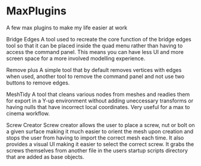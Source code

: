 # MaxPlugins
A few max plugins to make my life easier at work

Bridge Edges
A tool used to recreate the core function of the bridge edges tool so that it can be placed inside the quad menu rather than having to access
the command panel. This means you can have less UI and more screen space for a more involved modelling experience.

Remove plus
A simple tool that by default removes vertices with edges when used, another tool to remove the command panel and not use two buttons to
remove edges.

MeshTidy
A tool that cleans various nodes from meshes and readies them for export in a Y-up environment without adding uneccessary transforms or having
nulls that have incorrect local coordinates. Very useful for a max to cinema workflow.

Screw Creator
Screw creator allows the user to place a screw, nut or bolt on a given surface making it much easier to orient the mesh upon creation and stops
the user from having to import the correct mesh each time. It also provides a visual UI making it easier to select the correct screw. It grabs 
the screws themselves from another file in the users startup scripts directory that are added as base objects.
